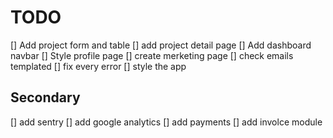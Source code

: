 # TODO

[] Add project form and table
[] add project detail page
[] Add dashboard navbar
[] Style profile page
[] create merketing page
[] check emails templated
[] fix every error
[] style the app

## Secondary

[] add sentry
[] add google analytics
[] add payments
[] add involce module
